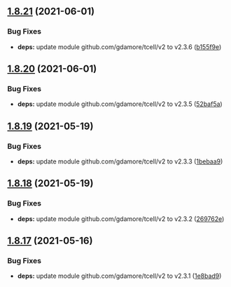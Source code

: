 ## [1.8.21](https://github.com/dds/aoc2019/compare/v1.8.20...v1.8.21) (2021-06-01)


### Bug Fixes

* **deps:** update module github.com/gdamore/tcell/v2 to v2.3.6 ([b155f9e](https://github.com/dds/aoc2019/commit/b155f9ea2e1a27ff63eec6876478cd741ab341b6))



## [1.8.20](https://github.com/dds/aoc2019/compare/v1.8.19...v1.8.20) (2021-06-01)


### Bug Fixes

* **deps:** update module github.com/gdamore/tcell/v2 to v2.3.5 ([52baf5a](https://github.com/dds/aoc2019/commit/52baf5a15c901d2828059a050b41f9f1409fab36))



## [1.8.19](https://github.com/dds/aoc2019/compare/v1.8.18...v1.8.19) (2021-05-19)


### Bug Fixes

* **deps:** update module github.com/gdamore/tcell/v2 to v2.3.3 ([1bebaa9](https://github.com/dds/aoc2019/commit/1bebaa92045b0b71ab33de42ab495d2f16d48d97))



## [1.8.18](https://github.com/dds/aoc2019/compare/v1.8.17...v1.8.18) (2021-05-19)


### Bug Fixes

* **deps:** update module github.com/gdamore/tcell/v2 to v2.3.2 ([269762e](https://github.com/dds/aoc2019/commit/269762e5dce8a7afbf154e31eb734706e859ec78))



## [1.8.17](https://github.com/dds/aoc2019/compare/v1.8.16...v1.8.17) (2021-05-16)


### Bug Fixes

* **deps:** update module github.com/gdamore/tcell/v2 to v2.3.1 ([1e8bad9](https://github.com/dds/aoc2019/commit/1e8bad993e687e3488790ab226706992b530751c))



